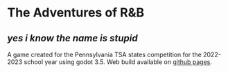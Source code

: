 # The Adventures of R&B
*yes i know the name is stupid*  
---
A game created for the Pennsylvania TSA states competition for the 2022-2023 school year using godot 3.5. Web build available on [github pages](https://newchair2644.github.io/video-game/).
